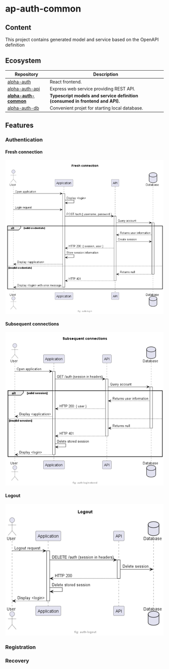 # ap-auth-common

## Content

This project contains generated model and service based on the OpenAPI definition

## Ecosystem

| Repository   | Description |
| ----------   | ----------- |
| [alpha-auth](https://github.com/ash-uncover/alpha-auth) | React frontend. |
| [alpha-auth-api](https://github.com/ash-uncover/alpha-auth-api) | Express web service providing REST API. |
| **[alpha-auth-common](https://github.com/ash-uncover/alpha-auth-common)** | **Typescript models and service definition (consumed in frontend and API).** |
| [alpha-auth-db](https://github.com/ash-uncover/alpha-auth-db) | Convenient projet for starting local database. |

## Features

### Authentication

#### Fresh connection

<!--
@startuml ./help/auth-login

footer "fig: auth-login"

title Fresh connection

actor User as user
participant "Application" as UI
participant "API" as API
database "Database" as DB

user -> UI: Open application
activate UI
UI -> UI: Display <login>
user -> UI: Login request
UI -> API: POST /auth { username, password }
activate API
API -> DB: Query account
activate DB
alt valid credentials
  API <-- DB: Returns user information
  API -> DB: Create session
  UI <-- API: HTTP 200: { session, user }
  UI -> UI: Store session information
  user <-- UI: Display <application>
else invalid credentials
  API <-- DB: Returns null
  deactivate DB
  UI <-- API: HTTP 401
  deactivate API
  user <-- UI: Display <login> with error message
  deactivate UI
end

@enduml
-->
![](./help/auth-login.png)

#### Subsequent connections

<!--
@startuml ./help/auth-login-stored

footer "fig: auth-login-stored"

title Subsequent connections

actor User as user
participant "Application" as UI
participant "API" as API
database "Database" as DB

user -> UI: Open application
activate UI
UI -> API: GET /auth (session in headers)
activate API
API -> DB: Query account
activate DB
alt valid session
  API <-- DB: Returns user information
  UI <-- API: HTTP 200: { user }
  user <-- UI: Display <application>
else invalid session
  API <-- DB: Returns null
  deactivate DB
  UI <-- API: HTTP 401
  deactivate API
  UI -> UI: Delete stored session
  user <-- UI: Display <login>
  deactivate UI
end

@enduml
-->
![](./help/auth-login-stored.png)

#### Logout

<!--
@startuml ./help/auth-logout

footer "fig: auth-logout"

title Logout

actor User as user
participant "Application" as UI
participant "API" as API
database "Database" as DB

user -> UI: Logout request
activate UI
UI -> API: DELETE /auth (session in headers)
activate API
API -> DB: Delete session
UI <-- API: HTTP 200
deactivate API
UI -> UI: Delete stored session
user <-- UI: Display <login>
deactivate UI

@enduml
-->
![](./help/auth-logout.png)

### Registration

### Recovery
